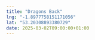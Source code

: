 ```yaml
---
title: "Dragons Back"
lng: "-1.8977758151171056"
lat: "53.20308893380729"
date: 2025-03-02T09:00:00+01:00
---
```

